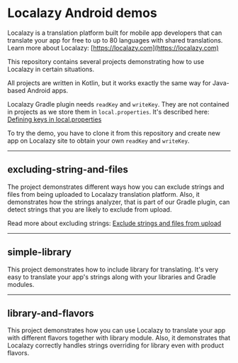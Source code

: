 # Localazy Android demos

Localazy is a translation platform built for mobile app developers that can translate your app for free to up to 80 languages with shared translations. Learn more about Localazy: [https://localazy.com](https://localazy.com)

This repository contains several projects demonstrating how to use Localazy in certain situations. 

All projects are written in Kotlin, but it works exactly the same way for Java-based Android apps. 

Localazy Gradle plugin needs `readKey` and `writeKey`. They are not contained in projects as we store them in `local.properties`. It's described here: [Defining keys in local.properties](https://localazy.com/docs/android/localazy-gradle-plugin#defining-keys-in-localproperties)

To try the demo, you have to clone it from this repository and create new app on Localazy site to obtain your own `readKey` and `writeKey`. 

---

## excluding-string-and-files

The project demonstrates different ways how you can exclude strings and files from being uploaded to Localazy translation platform. Also, it demonstrates how the strings analyzer, that is part of our Gradle plugin, can detect strings that you are likely to exclude from upload.

Read more about excluding strings: [Exclude strings and files from upload](https://localazy.com/docs/android/exclude-strings-and-files-from-upload)

---

## simple-library

This project demonstrates how to include library for translating. It's very easy to translate your app's strings along with your libraries and Gradle modules.

---

## library-and-flavors

This project demonstrates how you can use Localazy to translate your app with different flavors together with library module. Also, it demonstrates that Localazy correctly handles strings overriding for library even with product flavors. 

